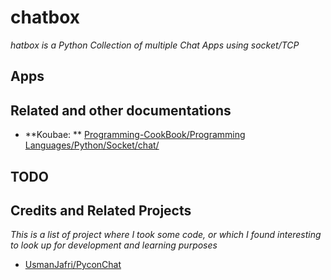 chatbox
=======

_hatbox is a Python Collection of multiple Chat Apps using socket/TCP_


Apps
----


Related and other documentations
-------------------------------

* **Koubae: ** [Programming-CookBook/Programming Languages/Python/Socket/chat/](https://github.com/Koubae/Programming-CookBook/tree/master/Programming%20Languages/Python/Socket/chat)

TODO
----


Credits and Related Projects
------

_This is a list of project where I took some code, or which I found interesting to look up for development and learning purposes_

* [UsmanJafri/PyconChat](https://github.com/UsmanJafri/PyconChat)



